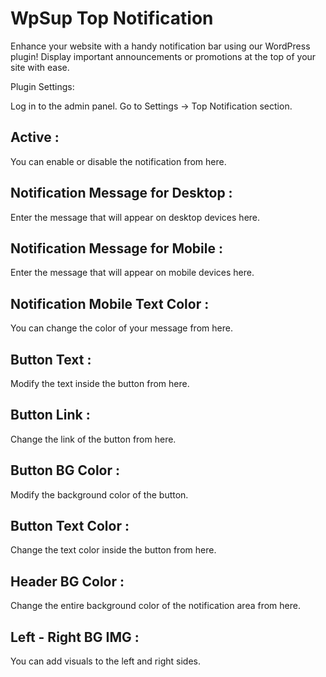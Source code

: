 # WpSup Top Notification
Enhance your website with a handy notification bar using our WordPress plugin! Display important announcements or promotions at the top of your site with ease.

Plugin Settings:

Log in to the admin panel.
Go to Settings -> Top Notification section.

## Active : 
You can enable or disable the notification from here.

## Notification Message for Desktop : 
Enter the message that will appear on desktop devices here.

## Notification Message for Mobile : 
Enter the message that will appear on mobile devices here.

## Notification Mobile Text Color : 
You can change the color of your message from here.

## Button Text : 
Modify the text inside the button from here.

## Button Link : 
Change the link of the button from here.

## Button BG Color : 
Modify the background color of the button.

## Button Text Color : 
Change the text color inside the button from here.

## Header BG Color : 
Change the entire background color of the notification area from here.

## Left - Right BG IMG : 
You can add visuals to the left and right sides.










